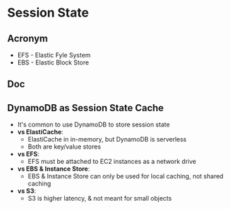 # Session State

## Acronym
* EFS - Elastic Fyle System
* EBS - Elastic Block Store

## Doc

## DynamoDB as Session State Cache
* It's common to use DynamoDB to store session state
* **vs ElastiCache**:
    * ElastiCache in in-memory, but DynamoDB is serverless
    * Both are key/value stores
* **vs EFS**:
    * EFS must be attached to EC2 instances as a network drive
* **vs EBS & Instance Store**:
    * EBS & Instance Store can only be used for local caching, not shared caching
* **vs S3**:
    * S3 is higher latency, & not meant for small objects
